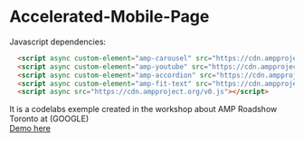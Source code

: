 # Accelerated-Mobile-Page


Javascript dependencies:
```html
  <script async custom-element="amp-carousel" src="https://cdn.ampproject.org/v0/amp-carousel-0.1.js"></script>
  <script async custom-element="amp-youtube" src="https://cdn.ampproject.org/v0/amp-youtube-0.1.js"></script>
  <script async custom-element="amp-accordion" src="https://cdn.ampproject.org/v0/amp-accordion-0.1.js"></script>
  <script async custom-element="amp-fit-text" src="https://cdn.ampproject.org/v0/amp-fit-text-0.1.js"></script>
  <script async src="https://cdn.ampproject.org/v0.js"></script>
```

It is a codelabs exemple created in the workshop about AMP Roadshow Toronto  at (GOOGLE) <br>
[Demo here](http://onclickmidia.net/amp/) 


